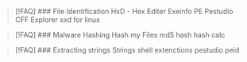 >[!FAQ] ### File Identification
>HxD - Hex Editer
>Exeinfo PE
>Pestudio
>CFF Explorer
>xxd for linux

>[!FAQ] ### Malware Hashing
>Hash my Files
>md5 hash
>hash calc

>[!FAQ] ### Extracting strings
>Strings
>shell extenctions
>pestudio
>peid

